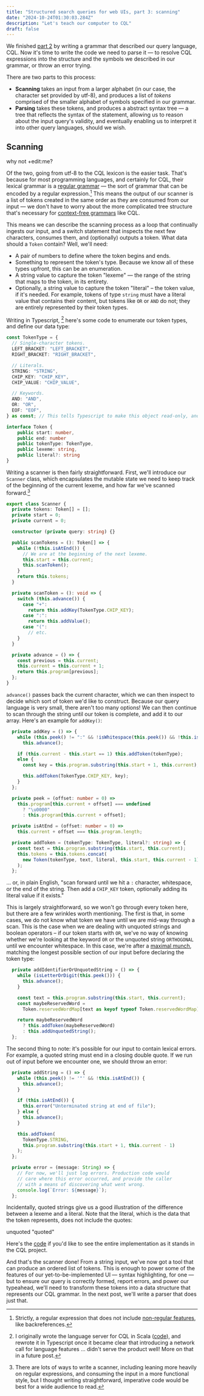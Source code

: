 ```yaml
---
title: "Structured search queries for web UIs, part 3: scanning"
date: "2024-10-24T01:30:03.284Z"
description: "Let's teach our computer to CQL"
draft: false
---
```


We finished [part 2](./structured-search-part-2) by writing a grammar that described our query language, CQL. Now it's time to write the code we need to parse it — to resolve CQL expressions into the structure and the symbols we described in our grammar, or throw an error trying.

There are two parts to this process:

- **Scanning** takes an input from a larger alphabet (in our case, the character set provided by utf-8), and produces a list of _tokens_ comprised of the smaller alphabet of symbols specified in our grammar.
- **Parsing** takes these tokens, and produces a abstract syntax tree — a tree that reflects the syntax of the statement, allowing us to reason about the input query's validity, and eventually enabling us to interpret it into other query languages, should we wish.

## Scanning

<div data-scanner>why not +edit:me?</div>

Of the two, going from utf-8 to the CQL lexicon is the easier task. That's because for most programming languages, and certainly for CQL, their lexical grammar is a [regular grammar](https://en.wikipedia.org/wiki/Regular_language) — the sort of grammar that can be encoded by a regular expression.[^1] This means the output of our scanner is a list of tokens created in the same order as they are consumed from our input — we don't have to worry about the more complicated tree structure that's necessary for [context-free grammars](https://en.wikipedia.org/wiki/Context-free_grammar) like CQL.

This means we can describe the scanning process as a loop that continually ingests our input, and a switch statement that inspects the next few characters, consumes them, and (optionally) outputs a token. What data should a `Token` contain? Well, we'll need:

- A pair of numbers to define where the token begins and ends.
- Something to represent the token's type. Because we know all of these types upfront, this can be an enumeration.
- A string value to capture the token "lexeme" — the range of the string that maps to the token, in its entirety.
- Optionally, a string value to capture the token "literal" – the token value, if it's needed. For example, tokens of type `string` must have a literal value that contains their content, but tokens like `OR` or `AND` do not; they are entirely represented by their token types.

Writing in Typescript, [^2] here's some code to enumerate our token types, and define our data type:

```typescript
const TokenType = {
  // Single-character tokens.
  LEFT_BRACKET: "LEFT_BRACKET",
  RIGHT_BRACKET: "RIGHT_BRACKET",

  // Literals.
  STRING: "STRING",
  CHIP_KEY: "CHIP_KEY",
  CHIP_VALUE: "CHIP_VALUE",

  // Keywords.
  AND: "AND",
  OR: "OR",
  EOF: "EOF",
} as const; // This tells Typescript to make this object read-only, and narrow its literal type.

interface Token {
    public start: number,
    public end: number
    public tokenType: TokenType,
    public lexeme: string,
    public literal?: string
}
```

Writing a scanner is then fairly straightforward. First, we'll introduce our `Scanner` class, which encapsulates the mutable state we need to keep track of the beginning of the current lexeme, and how far we've scanned forward.[^3]

```typescript
export class Scanner {
  private tokens: Token[] = [];
  private start = 0;
  private current = 0;

  constructor (private query: string) {}

  public scanTokens = (): Token[] => {
    while (!this.isAtEnd()) {
      // We are at the beginning of the next lexeme.
      this.start = this.current;
      this.scanToken();
    }
    return this.tokens;
  }

  private scanToken = (): void => {
    switch (this.advance()) {
      case "+":
        return this.addKey(TokenType.CHIP_KEY);
      case ":":
        return this.addValue();
      case "(":
        // etc.
    }
  }

  private advance = () => {
    const previous = this.current;
    this.current = this.current + 1;
    return this.program[previous];
  };
}
```

`advance()` passes back the current character, which we can then inspect to decide which sort of token we'd like to construct. Because our query language is very small, there aren't too many options! We can then continue to scan through the string until our token is complete, and add it to our array. Here's an example for `addKey()`:

```typescript
  private addKey = () => {
    while (this.peek() != ":" && !isWhitespace(this.peek()) && !this.isAtEnd())
      this.advance();

    if (this.current - this.start == 1) this.addToken(tokenType);
    else {
      const key = this.program.substring(this.start + 1, this.current);

      this.addToken(TokenType.CHIP_KEY, key);
    }
  };

  private peek = (offset: number = 0) =>
    this.program[this.current + offset] === undefined
      ? "\u0000"
      : this.program[this.current + offset];

  private isAtEnd = (offset: number = 0) =>
    this.current + offset === this.program.length;

  private addToken = (tokenType: TokenType, literal?: string) => {
    const text = this.program.substring(this.start, this.current);
    this.tokens = this.tokens.concat(
      new Token(tokenType, text, literal, this.start, this.current - 1)
    );
  };
```

… or, in plain English, "scan forward until we hit a `:` character, whitespace, or the end of the string. Then add a `CHIP_KEY` token, optionally adding its literal value if it exists."

This is largely straightforward, so we won't go through every token here, but there are a few wrinkles worth mentioning. The first is that, in some cases, we do not know what token we have until we are  mid-way through a scan. This is the case when we are dealing with unquoted strings and boolean operators – if our token starts with `OR`, we've no way of knowing whether we're looking at the keyword `OR` or the unquoted string `ORTHOGONAL` until we encounter whitespace. In this case, we're after a [maximal munch](https://en.wiktionary.org/wiki/maximal_munch), matching the longest possible section of our input before declaring the token type:

```typescript
  private addIdentifierOrUnquotedString = () => {
    while (isLetterOrDigit(this.peek())) {
      this.advance();
    }

    const text = this.program.substring(this.start, this.current);
    const maybeReservedWord =
      Token.reservedWordMap[text as keyof typeof Token.reservedWordMap];

    return maybeReservedWord
      ? this.addToken(maybeReservedWord)
      : this.addUnquotedString();
  };
```

The second thing to note: it's possible for our input to contain lexical errors. For example, a quoted string must end in a closing double quote. If we run out of input before we encounter one, we should throw an error:

```typescript
  private addString = () => {
    while (this.peek() != '"' && !this.isAtEnd()) {
      this.advance();
    }

    if (this.isAtEnd()) {
      this.error("Unterminated string at end of file");
    } else {
      this.advance();
    }

    this.addToken(
      TokenType.STRING,
      this.program.substring(this.start + 1, this.current - 1)
    );
  };

  private error = (message: String) => {
    // For now, we'll just log errors. Production code would
    // care where this error occurred, and provide the caller
    // with a means of discovering what went wrong.
    console.log(`Error: ${message}`);
  };
```

Incidentally, quoted strings give us a good illustration of the difference between a lexeme and a literal. Note that the literal, which is the data that the token represents, does not include the quotes:

<div data-scanner>unquoted "quoted"</div>

Here's the [code](https://github.com/guardian/cql/blob/f89645f4d8079198e0a8d648f37c1d1810b71354/prosemirror-client/src/lang/scanner.ts) if you'd like to see the entire implementation as it stands in the CQL project.

And that's the scanner done! From a string input, we've now got a tool that can produce an ordered list of tokens. This is enough to power some of the features of our yet-to-be-implemented UI — syntax highlighting, for one — but to ensure our query is correctly formed, report errors, and power our typeahead, we'll need to transform these tokens into a data structure that represents our CQL grammar. In the next post, we'll write a parser that does just that.

[^1]: Strictly, a regular expression that does not include [non-regular features](https://en.wikipedia.org/wiki/Regular_expression#Patterns_for_non-regular_languages), like backreferences.
[^2]: I originally wrote the language server for CQL in Scala ([code](https://github.com/guardian/cql/tree/scala/src/main/scala)), and rewrote it in Typescript once it became clear that introducing a network call for language features … didn't serve the product well!  More on that in a future post.
[^3]: There are lots of ways to write a scanner, including leaning more heavily on regular expressions, and consuming the input in a more functional style, but I thought writing straightforward, imperative code would be best for a wide audience to read.

<style>

.scanner-container {
    display: flex;
    flex-direction: column;
    align-items: center;
    width: 100%;
}

.result-container {
        display: flex;
    align-items: center;
    flex-direction: column;
    width: 100%;
}

.result-container > div {
    max-width: 100%;
    margin-top: 5px;
    overflow-y: scroll;
    margin-bottom: 0;
    padding-bottom: 9rem;
}

.CqlDebug__json {
  display: flex;
}

.CqlDebug__json > div {
  display: flex;
  flex-direction: column;
}

.CqlDebug__mapping {
  display: flex;
  flex-direction: column;
}

.CqlDebug__queryDiagramToken,
.CqlDebug__queryDiagramNode {
  margin-bottom: 6rem;
}

.CqlDebug__queryDiagramNode > .CqlDebug__queryDiagramLabel {
  padding-top: 0rem;
}

.CqlDebug__queryDiagramNode > .CqlDebug__queryDiagramLabel div + div {
  padding-top: 1rem;
}

.Cql__Debug > div {
  flex-grow: 1;
}
.CqlDebug__queryDiagram {
  display: flex;
  white-space: pre;
  font-family: monospace;
}

.CqlDebug__queryDiagramLabel {
  padding-top: 2rem;
  padding-right: 1rem;
  display: flex;
  flex-direction: column;
}

.CqlDebug__queryDiagramContent {
  display: flex;
}

.CqlDebug__queryBox {
  position: relative;
  display: flex;
  flex-direction: column;
  flex-grow: 0;
  width: 25px;
  padding: 1rem 0;
}

.CqlDebug__queryBox--offset > .CqlDebug__originalChar {
  position: relative;
  left: 50%;
  top: -2rem;
}

.CqlDebug__queryBox--offset > .CqlDebug__queryChar {
  position: relative;
  left: -50%;
}

.CqlDebug__queryBox > div {
  width: 1em;
  height: 1rem;
}

.CqlDebug__originalChar {
  background-color: rgb(49, 78, 55);
}

.CqlDebug__queryChar {
  background-color: #a8e6b5;
}

.CqlDebug__queryChar + .CqlDebug__queryChar {
  margin-top: 3px;
}

.CqlDebug__queryCharAlt {
  background-color: #f7bbff;
}

.CqlDebug__nodeChar {
  background-color: rgb(130, 82, 82);
  position: absolute;
  bottom: 1rem;
  left: -50%;
}

.CqlDebug__nodeLabel,
.CqlDebug__tokenLabel {
  position: absolute;
  top: 5rem;
  width: 1em;
  transform: rotate(90deg);
}

.CqlDebug__nodeLabel {
  left: 50%;
}

.CqlDebug__nodeDiagram {
  display: flex;
}

.CqlSandbox {
  margin-top: 30px;
}

.CqlSandbox__query-results {
  display: flex;
}

.CqlSandbox__query-results > div {
  flex-grow: 1;
}
</style>

<script id="page-script" type="module">
    "use strict";
    var _a;
    const TokenType = {
        // Single-character tokens.
        PLUS: "PLUS",
        COLON: "COLON",
        AT: "AT",
        LEFT_BRACKET: "LEFT_BRACKET",
        RIGHT_BRACKET: "RIGHT_BRACKET",
        // Literals.
        STRING: "STRING",
        NUMBER: "NUMBER",
        QUERY_OUTPUT_MODIFIER_KEY: "QUERY_OUTPUT_MODIFIER_KEY",
        CHIP_KEY: "CHIP_KEY",
        CHIP_VALUE: "CHIP_VALUE",
        // Keywords.
        AND: "AND",
        OR: "OR",
        EOF: "EOF",
    };
    class Token {
        constructor(tokenType, lexeme, literal, start, end) {
            this.tokenType = tokenType;
            this.lexeme = lexeme;
            this.literal = literal;
            this.start = start;
            this.end = end;
        }
        toString() {
            return `${this.tokenType} ${this.lexeme} ${this.literal} ${this.start}-${this.end}`;
        }
    }
    _a = Token;
    Token.reservedWordMap = {
        AND: TokenType.AND,
        OR: TokenType.OR,
    };
    Token.reservedWordStrs = Object.keys(_a.reservedWordMap);
    const whitespaceR = /\s/;
    const isWhitespace = (str) => whitespaceR.test(str);
    const letterOrDigitR = /[0-9A-z]/;
    const isLetterOrDigit = (str) => letterOrDigitR.test(str);
    class Scanner {
        constructor(program) {
            this.program = program;
            this.tokens = [];
            this.start = 0;
            this.current = 0;
            this.line = 1;
            this.scanTokens = () => {
                while (!this.isAtEnd()) {
                    // We are at the beginning of the next lexeme.
                    this.start = this.current;
                    this.scanToken();
                }
                return this.tokens.concat(new Token(TokenType.EOF, "", undefined, this.current, this.current));
            };
            this.isAtEnd = (offset = 0) => this.current + offset === this.program.length;
            this.scanToken = () => {
                switch (this.advance()) {
                    case "+":
                        this.addKey(TokenType.CHIP_KEY);
                        return;
                    case ":":
                        this.addValue();
                        return;
                    case "(":
                        this.addToken(TokenType.LEFT_BRACKET);
                        return;
                    case ")":
                        this.addToken(TokenType.RIGHT_BRACKET);
                        return;
                    case " ":
                        return;
                    case "\r":
                    case "\t":
                    case '"':
                        this.addString();
                        return;
                    default:
                        this.addIdentifierOrUnquotedString();
                        return;
                }
            };
            this.addKey = (tokenType) => {
                while (this.peek() != ":" && !isWhitespace(this.peek()) && !this.isAtEnd())
                    this.advance();
                if (this.current - this.start == 1)
                    this.addToken(tokenType);
                else {
                    const key = this.program.substring(this.start + 1, this.current);
                    this.addToken(tokenType, key);
                }
            };
            this.addValue = () => {
                while (!isWhitespace(this.peek()) && !this.isAtEnd())
                    this.advance();
                if (this.current - this.start == 1) {
                    this.addToken(TokenType.CHIP_VALUE);
                }
                else {
                    const value = this.program.substring(this.start + 1, this.current);
                    this.addToken(TokenType.CHIP_VALUE, value);
                }
            };
            this.addIdentifierOrUnquotedString = () => {
                while (isLetterOrDigit(this.peek())) {
                    this.advance();
                }
                const text = this.program.substring(this.start, this.current);
                const maybeReservedWord = Token.reservedWordMap[text];
                return maybeReservedWord
                    ? this.addToken(maybeReservedWord)
                    : this.addUnquotedString();
            };
            this.addUnquotedString = () => {
                while (
                // Consume whitespace up until the last whitespace char
                (!isWhitespace(this.peek()) ||
                    isWhitespace(this.peek(1)) ||
                    this.isAtEnd(1)) &&
                    this.peek() != ")" &&
                    !this.isAtEnd()) {
                    this.advance();
                }
                this.addToken(TokenType.STRING, this.program.substring(this.start, this.current));
            };
            this.addString = () => {
                while (this.peek() != '"' && !this.isAtEnd()) {
                    this.advance();
                }
                if (this.isAtEnd()) {
                    this.error(this.line, "Unterminated string at end of file");
                }
                else {
                    this.advance();
                }
                this.addToken(TokenType.STRING, this.program.substring(this.start + 1, this.current - 1));
            };
            this.addToken = (tokenType, literal) => {
                const text = this.program.substring(this.start, this.current);
                this.tokens = this.tokens.concat(new Token(tokenType, text, literal, this.start, this.current - 1));
            };
            this.advance = () => {
                const previous = this.current;
                this.current = this.current + 1;
                return this.program[previous];
            };
            this.peek = (offset = 0) => this.program[this.current + offset] === undefined
                ? "\u0000"
                : this.program[this.current + offset];
            this.error = (line, message) => this.report(line, "", message);
            this.report = (line, where, message) => {
                console.log(`[line ${line}] Error${where}: ${message}`);
            };
        }
    }

    const getDebugTokenHTML = (tokens) => {
        let html = `
        <div class="CqlDebug__queryDiagram CqlDebug__queryDiagramToken">
        <div class="CqlDebug__queryDiagramLabel">
            <div>Lexeme</div>
            <div>Literal</div>
        </div>
        <div class="CqlDebug__queryDiagramContent">`;
        tokens.forEach((token, index) => {
            var _b, _c;
            html += `${Array(Math.max(1, token.lexeme.length))
                .fill(undefined)
                .map((_, index) => {
                var _b, _c;
                const lexemeChar = token.lexeme[index];
                const literalOffset = ((_b = token.literal) === null || _b === void 0 ? void 0 : _b.length) === token.lexeme.length ? 0 : 1;
                const literalChar = (_c = token.literal) === null || _c === void 0 ? void 0 : _c[index - literalOffset];
                return `
            <div class="CqlDebug__queryBox">
            <div class="CqlDebug__queryIndex">${token.start + index}</div>
            ${lexemeChar !== undefined
                    ? `<div class="CqlDebug__queryChar">${lexemeChar}</div>`
                    : ""}
                ${literalChar !== undefined
                    ? `<div class="CqlDebug__queryChar CqlDebug__queryCharAlt">${literalChar}</div>`
                    : ""}
            ${index === 0
                    ? `<div class="CqlDebug__tokenLabel">${token.tokenType}</div>`
                    : ""}
            </div>`;
            })
                .join("")}
        ${((_b = tokens[index + 1]) === null || _b === void 0 ? void 0 : _b.start) > token.end + 1 && ((_c = tokens[index + 1]) === null || _c === void 0 ? void 0 : _c.tokenType) !== "EOF" && token.tokenType !== "EOF"
                ? `<div class="CqlDebug__queryBox"><div class="CqlDebug__queryIndex">${token.end + 1}</div></div>`
                : ""}`;
        });
        html += "</div></div>";
        return html;
    }

    // Userland

    const createScanner = (el, initialQuery) => {
        el.innerHTML = "";
        el.classList.add("scanner-container")
        const input = document.createElement("input");
        input.value = initialQuery;
        el.appendChild(input);
        const resultContainer = document.createElement("div");
        resultContainer.classList.add("result-container");
        el.appendChild(resultContainer);

        const applyScan = value => {
            const scanner = new Scanner(value);
            const tokens = scanner.scanTokens();
            resultContainer.innerHTML = getDebugTokenHTML(tokens);
        }

        input.addEventListener("input", e => {
            const value = e.target.value;
            applyScan(value);
        })

        applyScan(initialQuery);
    }

    document.querySelectorAll("[data-scanner]").forEach(el => {
        createScanner(el, el.innerText)
    });
</script>
